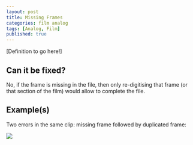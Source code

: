 ```yaml
---
layout: post
title: Missing Frames
categories: film analog
tags: [Analog, Film]
published: true
---
```


[Definition to go here!]

## Can it be fixed?

No, if the frame is missing in the file, then only re-digitising that frame (or that section of the film) would allow to complete the file.

## Example(s)

Two errors in the same clip: missing frame followed by duplicated frame:

<img src="{{ site.baseurl }}/images/missing_duplicated.gif">
